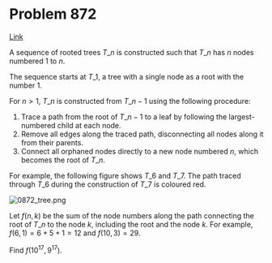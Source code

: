 # Problem 872

[Link](https://projecteuler.net/problem=872)

A sequence of rooted trees $T\_n$ is constructed such that $T\_n$ has $n$ nodes numbered $1$ to $n$.

The sequence starts at $T\_1$, a tree with a single node as a root with the number $1$.

For $n > 1$, $T\_n$ is constructed from $T\_{n-1}$ using the following procedure: 

1.  Trace a path from the root of $T\_{n-1}$ to a leaf by following the largest-numbered child at each node.
2.  Remove all edges along the traced path, disconnecting all nodes along it from their parents.
3.  Connect all orphaned nodes directly to a new node numbered $n$, which becomes the root of $T\_n$.

For example, the following figure shows $T\_6$ and $T\_7$. The path traced through $T\_6$ during the construction of $T\_7$ is coloured red.

![0872_tree.png](resources/images/0872_tree.png?1703839264)

Let $f(n, k)$ be the sum of the node numbers along the path connecting the root of $T\_n$ to the node $k$, including the root and the node $k$. For example, $f(6, 1) = 6 + 5 + 1 = 12$ and $f(10, 3) = 29$.

Find $f(10^{17}, 9^{17})$.
